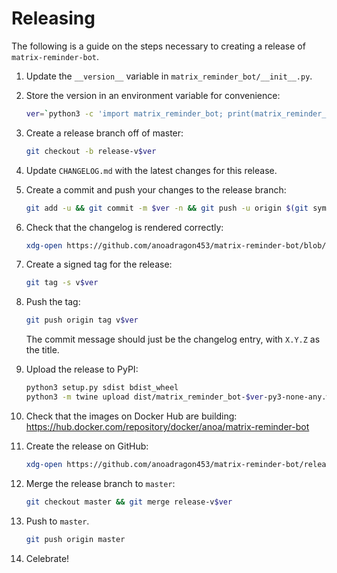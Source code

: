 # Releasing

The following is a guide on the steps necessary to creating a release of `matrix-reminder-bot`.

1. Update the `__version__` variable in `matrix_reminder_bot/__init__.py`.

1. Store the version in an environment variable for convenience:

	```sh
	ver=`python3 -c 'import matrix_reminder_bot; print(matrix_reminder_bot.__version__)'`
	```

1. Create a release branch off of master:

	```sh
	git checkout -b release-v$ver
	```

1. Update `CHANGELOG.md` with the latest changes for this release.

1. Create a commit and push your changes to the release branch:

	```sh
	git add -u && git commit -m $ver -n && git push -u origin $(git symbolic-ref --short HEAD)
	```

1. Check that the changelog is rendered correctly:

	```sh
	xdg-open https://github.com/anoadragon453/matrix-reminder-bot/blob/release-v$ver/CHANGELOG.md
	```

1. Create a signed tag for the release:

	```sh
	git tag -s v$ver
	```

1. Push the tag:

	```sh
	git push origin tag v$ver
	```

	The commit message should just be the changelog entry, with `X.Y.Z` as the title.

1. Upload the release to PyPI:

	```sh
	python3 setup.py sdist bdist_wheel
	python3 -m twine upload dist/matrix_reminder_bot-$ver-py3-none-any.whl dist/matrix-reminder-bot-$ver.tar.gz
	```

1. Check that the images on Docker Hub are building: https://hub.docker.com/repository/docker/anoa/matrix-reminder-bot

1. Create the release on GitHub:

	```sh
	xdg-open https://github.com/anoadragon453/matrix-reminder-bot/releases/edit/v$ver
	```

1. Merge the release branch to `master`:

	```sh
	git checkout master && git merge release-v$ver
	```

1. Push to `master`.

	```sh
	git push origin master
	```

1. Celebrate!

